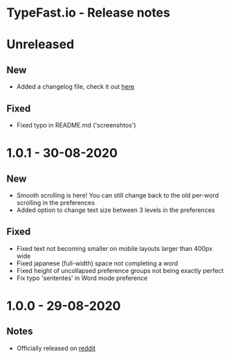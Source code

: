 # TypeFast.io - Release notes

# Unreleased

## New

- Added a changelog file, check it out [here](https://github.com/CasperVerswijvelt/TypeFast/blob/master/README.md)

## Fixed

- Fixed typo in README.md ('screenshtos')

# 1.0.1 - 30-08-2020

## New

- Smooth scrolling is here! You can still change back to the old per-word scrolling in the preferences
- Added option to change text size between 3 levels in the preferences

## Fixed

- Fixed text not becoming smaller on mobile layouts larger than 400px wide
- Fixed japanese (full-width) space not completing a word
- Fixed height of uncollapsed preference groups not being exactly perfect
- Fix typo 'sententes' in Word mode preference

# 1.0.0 - 29-08-2020

## Notes

- Officially released on [reddit](https://www.reddit.com/r/MechanicalKeyboards/comments/iirhiw/typefastio_yet_another_typing_speed_test/?utm_source=share&utm_medium=web2x&context=3)
